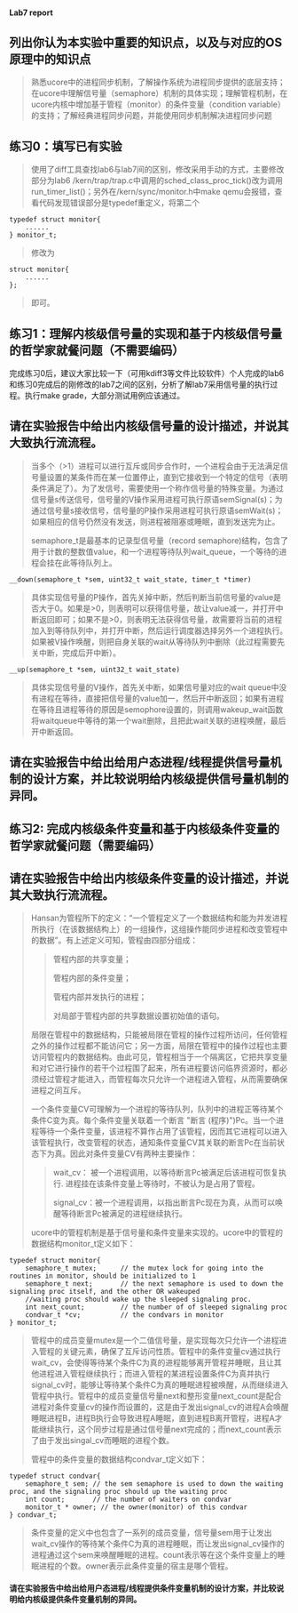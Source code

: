 #### Lab7 report

## 列出你认为本实验中重要的知识点，以及与对应的OS原理中的知识点
> 熟悉ucore中的进程同步机制，了解操作系统为进程同步提供的底层支持；在ucore中理解信号量（semaphore）机制的具体实现；理解管程机制，在ucore内核中增加基于管程（monitor）的条件变量（condition variable）的支持；了解经典进程同步问题，并能使用同步机制解决进程同步问题

## 练习0：填写已有实验

> 使用了diff工具查找lab6与lab7间的区别，修改采用手动的方式，主要修改部分为lab6 /kern/trap/trap.c中调用的sched_class_proc_tick()改为调用run_timer_list()；另外在/kern/sync/monitor.h中make qemu会报错，查看代码发现错误部分是typedef重定义，将第二个
> 
    typedef struct monitor{
        ......
    } monitor_t;
> 修改为
> 
    struct monitor{
        ......
    };
> 即可。

## 练习1：理解内核级信号量的实现和基于内核级信号量的哲学家就餐问题（不需要编码）

完成练习0后，建议大家比较一下（可用kdiff3等文件比较软件）个人完成的lab6和练习0完成后的刚修改的lab7之间的区别，分析了解lab7采用信号量的执行过程。执行make grade，大部分测试用例应该通过。

## 请在实验报告中给出内核级信号量的设计描述，并说其大致执行流流程。

> 当多个（>1）进程可以进行互斥或同步合作时，一个进程会由于无法满足信号量设置的某条件而在某一位置停止，直到它接收到一个特定的信号（表明条件满足了）。为了发信号，需要使用一个称作信号量的特殊变量。为通过信号量s传送信号，信号量的V操作采用进程可执行原语semSignal(s)；为通过信号量s接收信号，信号量的P操作采用进程可执行原语semWait(s)；如果相应的信号仍然没有发送，则进程被阻塞或睡眠，直到发送完为止。
> 
> semaphore_t是最基本的记录型信号量（record semaphore)结构，包含了用于计数的整数值value，和一个进程等待队列wait_queue，一个等待的进程会挂在此等待队列上。
> 
    __down(semaphore_t *sem, uint32_t wait_state, timer_t *timer)
> 具体实现信号量的P操作，首先关掉中断，然后判断当前信号量的value是否大于0。如果是>0，则表明可以获得信号量，故让value减一，并打开中断返回即可；如果不是>0，则表明无法获得信号量，故需要将当前的进程加入到等待队列中，并打开中断，然后运行调度器选择另外一个进程执行。如果被V操作唤醒，则把自身关联的wait从等待队列中删除（此过程需要先关中断，完成后开中断）。
> 
    __up(semaphore_t *sem, uint32_t wait_state)
> 具体实现信号量的V操作，首先关中断，如果信号量对应的wait queue中没有进程在等待，直接把信号量的value加一，然后开中断返回；如果有进程在等待且进程等待的原因是semophore设置的，则调用wakeup_wait函数将waitqueue中等待的第一个wait删除，且把此wait关联的进程唤醒，最后开中断返回。

## 请在实验报告中给出给用户态进程/线程提供信号量机制的设计方案，并比较说明给内核级提供信号量机制的异同。

## 练习2: 完成内核级条件变量和基于内核级条件变量的哲学家就餐问题（需要编码）

## 请在实验报告中给出内核级条件变量的设计描述，并说其大致执行流流程。
> Hansan为管程所下的定义：“一个管程定义了一个数据结构和能为并发进程所执行（在该数据结构上）的一组操作，这组操作能同步进程和改变管程中的数据”。有上述定义可知，管程由四部分组成：
>> 
>> 管程内部的共享变量；
>> 
>> 管程内部的条件变量；
>> 
>> 管程内部并发执行的进程；
>> 
>> 对局部于管程内部的共享数据设置初始值的语句。
> 
> 局限在管程中的数据结构，只能被局限在管程的操作过程所访问，任何管程之外的操作过程都不能访问它；另一方面，局限在管程中的操作过程也主要访问管程内的数据结构。由此可见，管程相当于一个隔离区，它把共享变量和对它进行操作的若干个过程围了起来，所有进程要访问临界资源时，都必须经过管程才能进入，而管程每次只允许一个进程进入管程，从而需要确保进程之间互斥。
> 
> 一个条件变量CV可理解为一个进程的等待队列，队列中的进程正等待某个条件C变为真。每个条件变量关联着一个断言 "断言 (程序)")Pc。当一个进程等待一个条件变量，该进程不算作占用了该管程，因而其它进程可以进入该管程执行，改变管程的状态，通知条件变量CV其关联的断言Pc在当前状态下为真。因此对条件变量CV有两种主要操作：
>> 
>> wait_cv： 被一个进程调用，以等待断言Pc被满足后该进程可恢复执行. 进程挂在该条件变量上等待时，不被认为是占用了管程。
>> 
>> signal_cv：被一个进程调用，以指出断言Pc现在为真，从而可以唤醒等待断言Pc被满足的进程继续执行。
> 
> ucore中的管程机制是基于信号量和条件变量来实现的。ucore中的管程的数据结构monitor_t定义如下：
> 
    typedef struct monitor{
        semaphore_t mutex;      // the mutex lock for going into the routines in monitor, should be initialized to 1
        semaphore_t next;       // the next semaphore is used to down the signaling proc itself, and the other OR wakeuped
        //waiting proc should wake up the sleeped signaling proc.
        int next_count;         // the number of of sleeped signaling proc
        condvar_t *cv;          // the condvars in monitor
    } monitor_t;
> 管程中的成员变量mutex是一个二值信号量，是实现每次只允许一个进程进入管程的关键元素，确保了互斥访问性质。管程中的条件变量cv通过执行wait_cv，会使得等待某个条件C为真的进程能够离开管程并睡眠，且让其他进程进入管程继续执行；而进入管程的某进程设置条件C为真并执行signal_cv时，能够让等待某个条件C为真的睡眠进程被唤醒，从而继续进入管程中执行。管程中的成员变量信号量next和整形变量next_count是配合进程对条件变量cv的操作而设置的，这是由于发出signal_cv的进程A会唤醒睡眠进程B，进程B执行会导致进程A睡眠，直到进程B离开管程，进程A才能继续执行，这个同步过程是通过信号量next完成的；而next_count表示了由于发出singal_cv而睡眠的进程个数。
> 
> 管程中的条件变量的数据结构condvar_t定义如下：
> 
    typedef struct condvar{
        semaphore_t sem; // the sem semaphore is used to down the waiting proc, and the signaling proc should up the waiting proc
        int count;       // the number of waiters on condvar
        monitor_t * owner; // the owner(monitor) of this condvar
    } condvar_t;
> 
> 条件变量的定义中也包含了一系列的成员变量，信号量sem用于让发出wait_cv操作的等待某个条件C为真的进程睡眠，而让发出signal_cv操作的进程通过这个sem来唤醒睡眠的进程。count表示等在这个条件变量上的睡眠进程的个数。owner表示此条件变量的宿主是哪个管程。
> 
#### 请在实验报告中给出给用户态进程/线程提供条件变量机制的设计方案，并比较说明给内核级提供条件变量机制的异同。
